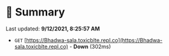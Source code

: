 # 📖 Summary
Last updated: **9/12/2021, 8:25:57 AM**

- `GET` [https://Bhadwa-sala.toxicblte.repl.co](https://Bhadwa-sala.toxicblte.repl.co) - **Down** (302ms)
